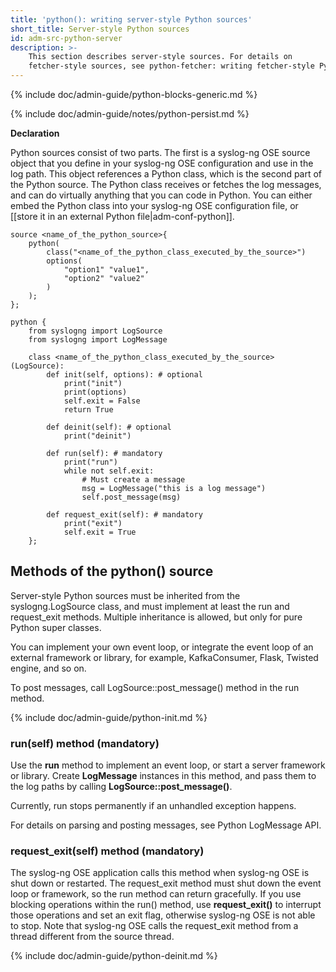 ```yaml
---
title: 'python(): writing server-style Python sources'
short_title: Server-style Python sources
id: adm-src-python-server
description: >-
    This section describes server-style sources. For details on
    fetcher-style sources, see python-fetcher: writing fetcher-style Python sources.
---
```


{% include doc/admin-guide/python-blocks-generic.md %}

{% include doc/admin-guide/notes/python-persist.md %}

**Declaration**

Python sources consist of two parts. The first is a syslog-ng OSE source
object that you define in your syslog-ng OSE configuration and use in
the log path. This object references a Python class, which is the second
part of the Python source. The Python class receives or fetches the log
messages, and can do virtually anything that you can code in Python. You
can either embed the Python class into your syslog-ng OSE configuration
file, or [[store it in an external Python file|adm-conf-python]].

```config
source <name_of_the_python_source>{
    python(
        class("<name_of_the_python_class_executed_by_the_source>")
        options(
            "option1" "value1",
            "option2" "value2"
        )
    );
};
 
python {
    from syslogng import LogSource
    from syslogng import LogMessage

    class <name_of_the_python_class_executed_by_the_source>(LogSource):
        def init(self, options): # optional
            print("init")
            print(options)
            self.exit = False
            return True

        def deinit(self): # optional
            print("deinit")

        def run(self): # mandatory
            print("run")
            while not self.exit:
                # Must create a message
                msg = LogMessage("this is a log message")
                self.post_message(msg)

        def request_exit(self): # mandatory
            print("exit")
            self.exit = True
    };
```

## Methods of the python() source

Server-style Python sources must be inherited from the
syslogng.LogSource class, and must implement at least the run and
request_exit methods. Multiple inheritance is allowed, but only for
pure Python super classes.

You can implement your own event loop, or integrate the event loop of an
external framework or library, for example,
KafkaConsumer, Flask, Twisted engine, and so on.

To post messages, call LogSource::post_message() method in the run
method.

{% include doc/admin-guide/python-init.md %}

### run(self) method (mandatory)

Use the **run** method to implement an event loop, or start a server
framework or library. Create **LogMessage** instances in this method,
and pass them to the log paths by calling
**LogSource::post\_message()**.

Currently, run stops permanently if an unhandled exception happens.

For details on parsing and posting messages, see
Python LogMessage API.

### request_exit(self) method (mandatory)

The syslog-ng OSE application calls this method when syslog-ng OSE is
shut down or restarted. The request_exit method must shut down the
event loop or framework, so the run method can return gracefully. If you
use blocking operations within the run() method, use **request_exit()**
to interrupt those operations and set an exit flag, otherwise syslog-ng
OSE is not able to stop. Note that syslog-ng OSE calls the request_exit
method from a thread different from the source thread.

{% include doc/admin-guide/python-deinit.md %}
